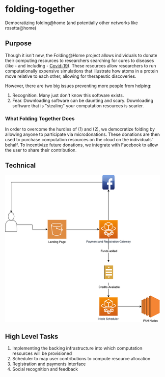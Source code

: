 # folding-together

Democratizing folding@home (and potentially other networks like rosetta@home)

## Purpose

Though it isn't new, the Folding@Home project allows individuals to donate their computing resources to researchers searching for cures to diseases (like - and including - [Covid-19](https://foldingathome.org/covid19/)). These resources allow researchers to run computationally expensive simulations that illustrate how atoms in a protein move relative to each other, allowing for therapeutic discoveries.

However, there are two big issues preventing more people from helping:

1. Recognition. Many just don't know this software exists.
2. Fear. Downloading software can be daunting and scary. Downloading software that is "stealing" your computation resources is scarier.

### What Folding Together Does

In order to overcome the hurdles of (1) and (2), we democratize folding by allowing anyone to participate via microdonations. These donations are then used to purchase computation resources on the cloud on the individuals' behalf. To incentivize future donations, we integrate with Facebook to allow the user to share their contribution.

## Technical

![architecture diagram](img/arch-diagram.png)

## High Level Tasks

1. Implementing the backing infrastructure into which computation resources will be provisioned
2. Scheduler to map user contributions to compute resource allocation
3. Registration and payments interface
4. Social recognition and feedback
